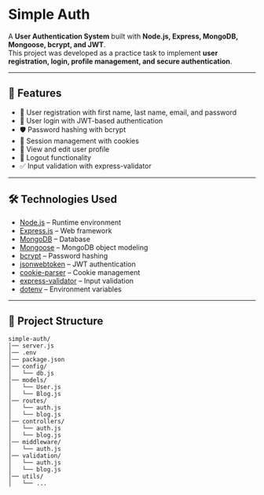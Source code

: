 # Simple Auth

A **User Authentication System** built with **Node.js, Express, MongoDB, Mongoose, bcrypt, and JWT**.  
This project was developed as a practice task to implement **user registration, login, profile management, and secure authentication**.

---

## 🚀 Features
- 📝 User registration with first name, last name, email, and password
- 🔑 User login with JWT-based authentication
- 🛡️ Password hashing with bcrypt
- 🍪 Session management with cookies
- 👤 View and edit user profile
- 🚪 Logout functionality
- ✅ Input validation with express-validator

---

## 🛠️ Technologies Used
- [Node.js](https://nodejs.org/) – Runtime environment
- [Express.js](https://expressjs.com/) – Web framework
- [MongoDB](https://www.mongodb.com/) – Database
- [Mongoose](https://mongoosejs.com/) – MongoDB object modeling
- [bcrypt](https://github.com/kelektiv/node.bcrypt.js/) – Password hashing
- [jsonwebtoken](https://github.com/auth0/node-jsonwebtoken) – JWT authentication
- [cookie-parser](https://github.com/expressjs/cookie-parser) – Cookie management
- [express-validator](https://express-validator.github.io/) – Input validation
- [dotenv](https://github.com/motdotla/dotenv) – Environment variables

---

## 📂 Project Structure

```text
simple-auth/
│── server.js
│── .env
│── package.json
│── config/
│   └── db.js
│── models/
│   └── User.js
│   └── Blog.js
│── routes/
│   └── auth.js
│   └── blog.js
│── controllers/
│   └── auth.js
│   └── blog.js
│── middleware/
│   └── auth.js
│── validation/
│   └── auth.js
│   └── blog.js
│── utils/
│   └── ...
